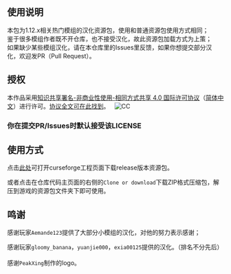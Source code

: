 ## 使用说明
本包为1.12.x相关热门模组的汉化资源包，使用和普通资源包使用方式相同；    
鉴于很多模组作者既不开仓库，也不接受汉化，故此资源包加载方式为上策；    
如果缺少某些模组汉化，请在本仓库里的Issues里反馈，如果你想提交部分汉化，欢迎发PR（Pull Request）。    

## 授权
本作品采用[知识共享署名-非商业性使用-相同方式共享 4.0 国际许可协议](https://creativecommons.org/licenses/by-nc-sa/4.0/)（[简体中文](https://creativecommons.org/licenses/by-nc-sa/4.0/deed.zh)）进行许可。[协议全文可在此找到](./LICENSE)。  
![CC](https://pic3.zhimg.com/39119df78331a72cf1381b7b25650036_b.png)   

### 你在提交PR/Issues时默认接受该LICENSE   

## 使用方式
点击[此处](https://minecraft.curseforge.com/projects/simplified-chinese-localization-resource-package)可打开curseforge工程页面下载release版本资源包。    

或者点击在仓库代码主页面的右侧的`Clone or download`下载ZIP格式压缩包，解压到游戏的资源包文件夹下即可使用。

## 鸣谢
感谢玩家`Aemande123`提供了大部分小模组的汉化，对他的努力表示感谢；   

感谢玩家`gloomy_banana`，`yuanjie000`，`exia00125`提供的汉化。（排名不分先后）  
                
感谢`PeakXing`制作的logo。
